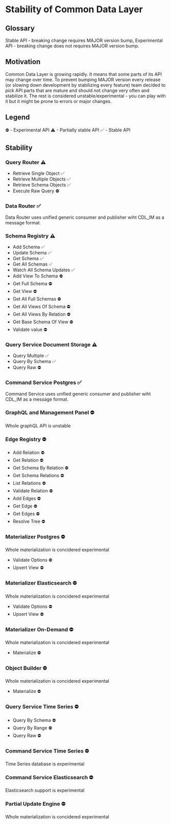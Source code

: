 # Stability of Common Data Layer

## Glossary
Stable API - breaking change requires MAJOR version bump,
Experimental API - breaking change does not requires MAJOR version bump.

## Motivation
Common Data Layer is growing rapidly. It means that some parts of its API may change over time.
To prevent bumping MAJOR version every release (or slowing down development by stabilizing every feature) team decided to pick API parts that are mature and should not change very often and stabilize it. The rest is considered unstable/experimental - you can play with it but it might be prone to errors or major changes.


## Legend
⛔ - Experimental API
⚠ - Partially stable API
✅ - Stable API

## Stability

### Query Router ⚠
- Retrieve Single Object ✅
- Retrieve Multiple Objects ✅
- Retrieve Schema Objects ✅
- Execute Raw Query ⛔

### Data Router ✅
Data Router uses unified generic consumer and publisher wiht CDL_IM as a message format.

### Schema Registry ⚠
- Add Schema ✅
- Update Schema ✅
- Get Schema ✅
- Get All Schemas ✅
- Watch All Schema Updates ✅
- Add View To Schema ⛔
- Get Full Schema ⛔
- Get View ⛔
- Get All Full Schemas ⛔
- Get All Views Of Schema ⛔
- Get All Views By Relation ⛔
- Get Base Schema Of View ⛔
- Validate value ⛔

### Query Service Document Storage ⚠
- Query Multiple ✅
- Query By Schema ✅
- Query Raw ⛔

### Command Service Postgres ✅
Command Service uses unified generic consumer and publisher wiht CDL_IM as a message format.

### GraphQL and Management Panel ⛔
Whole graphQL API is unstable

### Edge Registry ⛔
- Add Relation ⛔
- Get Relation ⛔
- Get Schema By Relation ⛔
- Get Schema Relations ⛔
- List Relations ⛔
- Validate Relation ⛔
- Add Edges ⛔
- Get Edge ⛔
- Get Edges ⛔
- Resolve Tree ⛔

### Materializer Postgres ⛔
Whole materialization is concidered experimental

- Validate Options ⛔
- Upsert View ⛔

### Materializer Elasticsearch ⛔
Whole materialization is concidered experimental

- Validate Options ⛔
- Upsert View ⛔

### Materializer On-Demand ⛔
Whole materialization is concidered experimental

- Materialize ⛔

### Object Builder ⛔
Whole materialization is concidered experimental

- Materialize ⛔

### Query Service Time Series ⛔
- Query By Schema ⛔
- Query By Range ⛔
- Query Raw ⛔

### Command Service Time Series ⛔
Time Series database is experimental

### Command Service Elasticsearch ⛔
Elasticsearch support is experimental

### Partial Update Engine ⛔
Whole materialization is concidered experimental


